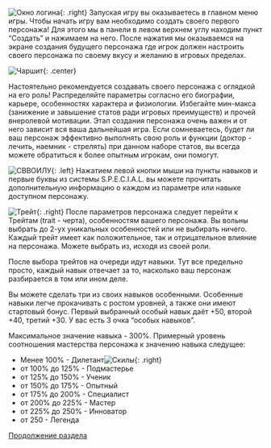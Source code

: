  ![Окно логина](https://snag.gy/5AQBIF.jpg){: .right} Запуская игру вы оказываетесь в главном меню игры. Чтобы начать игру вам необходимо создать своего первого персонажа! Для этого мы в панели в левом верхнем углу находим пункт “Создать” и нажимаем на него.
 После нажатия мы оказываемся на экране создания будущего персонажа где игрок должен настроить своего персонажа по своему вкусу и желанию в игровых пределах.
 
  ![Чаршит](https://snag.gy/CDxQlL.jpg){: .center}
  
Настоятельно рекомендуется создавать своего персонажа с оглядкой на его роль! Распределяйте параметры согласно его биографии, карьере, особенностях характера и физиологии. Избегайте мин-макса (занижение и завышение статов ради игровых преимуществ) и прочей внеролевой мотивации. Этап создания персонажа очень важен и от него зависит вся ваша дальнейшая игра. Если сомневаетесь, будет ли ваш персонаж эффективно выполнять свою роль и функции (доктор - лечить, наемник - стрелять) при данном наборе статов, вы всегда можете обратиться к более опытным игрокам, они помогут.

 ![СВВОИЛУ](https://snag.gy/76DByc.jpg){: .left} Нажатием левой кнопки мыши на пункты навыков и первые буквы из системы S.P.E.C.I.A.L. вы можете прочитать дополнительную информацию о каждом из параметре или навыке доступном персонажу.
 
 ![Трейт](https://snag.gy/6lEHYo.jpg){: .right} После параметров персонажа следует перейти к Трейтам (trait - черта), особенностям вашего персонажа. Вы вольны выбрать до 2-ух уникальных особенностей или не выбирать ничего. Каждый трейт имеет как положительное, так и отрицательное влияние на персонажа. Можете выбрать из, исходя из своей роли.

После выбора трейтов на очереди идут навыки. Тут все предельно просто, каждый навык отвечает за то, насколько ваш персонаж разбирается в том или ином деле.

Вы можете сделать три из своих навыков особенными. Особенные навыки легче прокачивать с ростом уровней, а также они имеют стартовый бонус. Первый выбранный особый навык даёт +50, второй +40, третий +30. У вас есть 3 очка “особых навыков”. 

Максимальное значение навыка - 300%. Примерный уровень соотношения мастерства персонажа к значению навыка следущее:
- Менее 100% - Дилетант![Скилы](https://snag.gy/aDFGz3.jpg){: .right}
- от 100% до 125% - Подмастерье
- от 125% до 150% - Ученик
- от 150% до 175% - Опытный
- от 175% до 200% - Специалист
- от 200% до 225% - Мастер
- от 225% до 250% - Инноватор
- от 250 - Легенда

[Продолжение раздела](/info/start/reg2)
